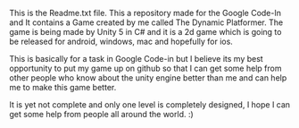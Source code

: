 This is the Readme.txt file.
This a repository made for the Google Code-In and It contains a Game created by me called The Dynamic Platformer. The game is being made by Unity 5 in C# and it is a 2d game which is going to be released for android, windows, mac and hopefully for ios.

This is basically for a task in Google Code-in but I believe its my best opportunity to put my game up on github so that I can get some help from other people who know about the unity engine better than me and can help me to make this game better.

It is yet not complete and only one level is completely designed, I hope I can get some help from people all around the world. :)